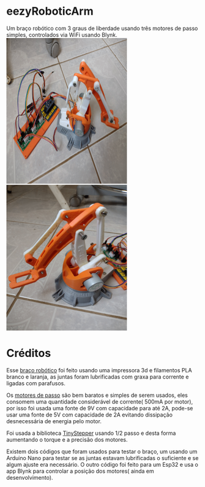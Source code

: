# eezyRoboticArm
Um braço robótico com 3 graus de liberdade usando três motores de passo simples, controlados via WiFi usando Blynk.
<img src="https://github.com/JoaoYukio/eezyRoboticArm/blob/main/Photos/IMG_20210702_123952073.jpg" height ="380" width ="315">
<img src="https://github.com/JoaoYukio/eezyRoboticArm/blob/main/Photos/IMG_20210702_124004612.jpg" height ="380" width ="315">

# Créditos
Esse [braço robótico](https://www.thingiverse.com/thing:2838859) foi feito usando uma impressora 3d e filamentos PLA branco e laranja, as juntas foram lubrificadas com graxa para corrente e ligadas com parafusos.

Os [motores de passo](https://www.google.com/search?q=28byj-48&rlz=1C1CHZL_pt-BRBR752BR752&sxsrf=ALeKk02jGt79GIGxNbMXJ6-rKToEl2Rurw%3A1619569600855&ei=wKuIYK_UM4mz5OUP4OOOgAc&oq=28byj-48&gs_lcp=Cgdnd3Mtd2l6EAMyBAgjECcyBAgjECcyBggjECcQEzICCAAyAggAMgIIADICCAAyBQgAEMsBMgIIADICCAA6BwgjELADECc6BwgAEEcQsAM6BwgAELADEENQhAtYiQxgpw1oAXACeACAAYABiAHmApIBAzAuM5gBAKABAaoBB2d3cy13aXrIAQrAAQE&sclient=gws-wiz&ved=0ahUKEwivtP311p_wAhWJGbkGHeCxA3AQ4dUDCA4&uact=5) são bem baratos e simples de serem usados, eles consomem uma quantidade considerável de corrente( 500mA por motor), por isso foi usada uma fonte de 9V com capacidade para até 2A, pode-se usar uma fonte de 5V com capacidade de 2A evitando dissipação desnecessária de energia pelo motor.

Foi usada a biblioteca [TinyStepper](https://github.com/jasonacox/TinyStepper) usando 1/2 passo e desta forma aumentando o torque e a precisão dos motores. 

Existem dois códigos que foram usados para testar o braço, um usando um Arduino Nano para testar se as juntas estavam lubrificadas o suficiente e se algum ajuste era necessário. O outro código foi feito para um Esp32 e usa o app Blynk para controlar a posição dos motores( ainda em desenvolvimento).
